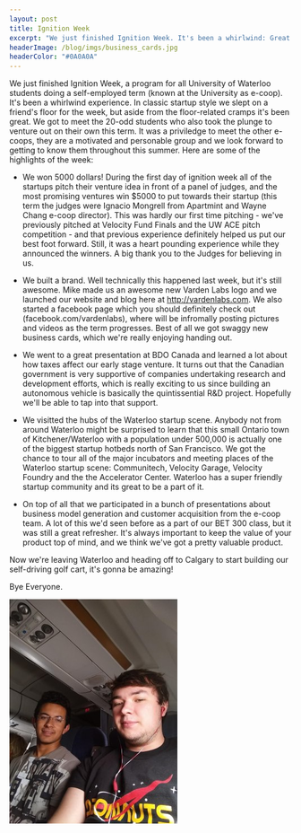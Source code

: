 ```yaml
---
layout: post
title: Ignition Week
excerpt: "We just finished Ignition Week. It's been a whirlwind: Great programs, Great people, and 5000 dollars. Now off to Calgary!"
headerImage: /blog/imgs/business_cards.jpg
headerColor: "#0A0A0A"
---
```


We just finished Ignition Week, a program for all University of Waterloo students doing a self-employed term (known at the University as e-coop). It's been a whirlwind experience. In classic startup style we slept on a friend's floor for the week, but aside from the floor-related cramps it's been great. We got to meet the 20-odd students who also took the plunge to venture out on their own this term. It was a priviledge to meet the other e-coops, they are a motivated and personable group and we look forward to getting to know them throughout this summer. Here are some of the highlights of the week:

- We won 5000 dollars! During the first day of ignition week all of the startups pitch their venture idea in front of a panel of judges, and the most promising ventures win $5000 to put towards their startup (this term the judges were Ignacio Mongrell from Apartmint and Wayne Chang e-coop director). This was hardly our first time pitching - we've previously pitched at Velocity Fund Finals and the UW ACE pitch competition - and that previous experience definitely helped us put our best foot forward. Still, it was a heart pounding experience while they announced the winners. A big thank you to the Judges for believing in us.

- We built a brand. Well technically this happened last week, but it's still awesome. Mike made us an awesome new Varden Labs logo and we launched our website and blog here at http://vardenlabs.com. We also started a facebook page which you should definitely check out (facebook.com/vardenlabs), where will be infromally posting pictures and videos as the term progresses. Best of all we got swaggy new business cards, which we're really enjoying handing out.

- We went to a great presentation at BDO Canada and learned a lot about how taxes affect our early stage venture. It turns out that the Canadian government is very supportive of companies undertaking research and development efforts, which is really exciting to us since building an autonomous vehicle is basically the quintissential R&D project. Hopefully we'll be able to tap into that support.

- We visitted the hubs of the Waterloo startup scene. Anybody not from around Waterloo might be surprised to learn that this small Ontario town of Kitchener/Waterloo with a population under 500,000 is actually one of the biggest startup hotbeds north of San Francisco. We got the chance to tour all of the major incubators and meeting places of the Waterloo startup scene: Communitech, Velocity Garage, Velocity Foundry and the the Accelerator Center. Waterloo has a super friendly startup community and its great to be a part of it.

- On top of all that we participated in a bunch of presentations about business model generation and customer acquisition from the e-coop team. A lot of this we'd seen before as a part of our BET 300 class, but it was still a great refresher. It's always important to keep the value of your product top of mind, and we think we've got a pretty valuable product.

Now we're leaving Waterloo and heading off to Calgary to start building our self-driving golf cart, it's gonna be amazing!

Bye Everyone.

![](/img/off_to_calgary.jpg)
